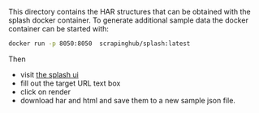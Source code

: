 This directory contains the HAR structures that can be obtained with the splash docker container.
To generate additional sample data the docker container can be started with:

```bash
docker run -p 8050:8050  scrapinghub/splash:latest
```

Then
 - visit [the splash ui](http://0.0.0.0:8050/)
 - fill out the target URL text box
 - click on render
 - download har and html and save them to a new sample json file.

